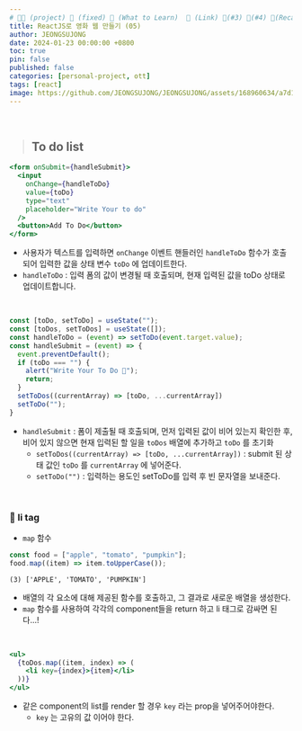 ```yaml
---
# 👨‍💻 (project) 📌 (fixed) 📖 (What to Learn)  🌱 (Link) 🧷(#3) 📌(#4) 👀(Recap)
title: ReactJS로 영화 웹 만들기 (05)
author: JEONGSUJONG
date: 2024-01-23 00:00:00 +0800
toc: true
pin: false
published: false
categories: [personal-project, ott]
tags: [react]
image: https://github.com/JEONGSUJONG/JEONGSUJONG/assets/168960634/a7d1fbfa-583b-40c9-b3be-1fc0e42ba1e0
---
```


<br>

> ## To do list

```jsx
<form onSubmit={handleSubmit}>
  <input
    onChange={handleToDo}
    value={toDo} 
    type="text"
    placeholder="Write Your to do"
  />
  <button>Add To Do</button>
</form>
```

- 사용자가 텍스트를 입력하면 `onChange` 이벤트 핸들러인 `handleToDo` 함수가 호출되어 입력한 값을 상태 변수 `toDo` 에 업데이트한다.
- `handleToDo` : 입력 폼의 값이 변경될 때 호출되며, 현재 입력된 값을 toDo 상태로 업데이트합니다.

<br>

```jsx
const [toDo, setToDo] = useState("");
const [toDos, setToDos] = useState([]);
const handleToDo = (event) => setToDo(event.target.value);
const handleSubmit = (event) => {
  event.preventDefault();
  if (toDo === "") {
    alert("Write Your To Do 🙁");
    return;
  }
  setToDos((currentArray) => [toDo, ...currentArray])
  setToDo("");
}
```

- `handleSubmit` : 폼이 제출될 때 호출되며, 먼저 입력된 값이 비어 있는지 확인한 후, 비어 있지 않으면 현재 입력된 할 일을 `toDos` 배열에 추가하고 `toDo` 를 초기화
    - `setToDos((currentArray) => [toDo, ...currentArray])` : submit 된 상태 값인 `toDo` 를 `currentArray` 에 넣어준다.
    - `setToDo("")` : 입력하는 용도인 setToDo를 입력 후 빈 문자열을 보내준다.

<br>


### 🧷 li tag

- `map` 함수

```javascript
const food = ["apple", "tomato", "pumpkin"];
food.map((item) => item.toUpperCase());
```

```
(3) ['APPLE', 'TOMATO', 'PUMPKIN']
```

- 배열의 각 요소에 대해 제공된 함수를 호출하고, 그 결과로 새로운 배열을 생성한다.
- `map` 함수를 사용하여 각각의 component들을 return 하고 li 태그로 감싸면 된다...!

<br>

```jsx
<ul>
  {toDos.map((item, index) => (
    <li key={index}>{item}</li>
  ))}
</ul>
```

<!-- ![image](https://github.com/JEONGSUJONG/readme-main/assets/142254876/dcccad8c-9bf2-45fe-a5bc-66d88157e46a){: width=100% height=100% .normal} -->

- 같은 component의 list를 render 할 경우 `key` 라는 prop을 넣어주어야한다.
  - `key` 는 고유의 값 이어야 한다.
